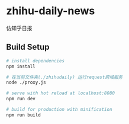 # zhihu-daily-news

仿知乎日报

## Build Setup

``` bash
# install dependencies
npm install

# 在当前文件夹(./zhihudaily) 运行request跨域服务
node ./proxy.js

# serve with hot reload at localhost:8080
npm run dev

# build for production with minification
npm run build
```